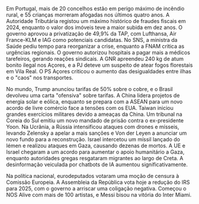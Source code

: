 Em Portugal, mais de 20 concelhos estão em perigo máximo de incêndio rural, e 55 crianças morreram afogadas nos últimos quatro anos. A Autoridade Tributária registou um máximo histórico de fraudes fiscais em 2024, enquanto o valor dos imóveis teve a maior subida em dez anos. O governo aprovou a privatização de 49,9% da TAP, com Lufthansa, Air France-KLM e IAG como potenciais candidatas. No SNS, a ministra da Saúde pediu tempo para reorganizar a crise, enquanto a FNAM critica as urgências regionais. O governo autorizou hospitais a pagar mais a médicos tarefeiros, gerando reações sindicais. A GNR apreendeu 240 kg de atum bonito ilegal nos Açores, e a PJ deteve um suspeito de atear fogos florestais em Vila Real. O PS Açores criticou o aumento das desigualdades entre ilhas e o "caos" nos transportes.

No mundo, Trump anunciou tarifas de 50% sobre o cobre, e o Brasil devolveu uma carta "ofensiva" sobre tarifas. A China lidera projetos de energia solar e eólica, enquanto se prepara com a ASEAN para um novo acordo de livre comércio face a tensões com os EUA. Taiwan iniciou grandes exercícios militares devido a ameaças da China. Um tribunal na Coreia do Sul emitiu um novo mandado de prisão contra o ex-presidente Yoon. Na Ucrânia, a Rússia intensificou ataques com drones e mísseis, levando Zelensky a apelar a mais sanções e Von der Leyen a anunciar um novo fundo para a reconstrução. Israel intercetou um míssil lançado do Iémen e realizou ataques em Gaza, causando dezenas de mortos. A UE e Israel chegaram a um acordo para aumentar o apoio humanitário a Gaza, enquanto autoridades gregas resgataram migrantes ao largo de Creta. A desinformação veiculada por chatbots de IA aumentou significativamente.

Na política nacional, eurodeputados votaram uma moção de censura à Comissão Europeia. A Assembleia da República vota hoje a redução do IRS para 2025, com o governo a arriscar uma coligação negativa. Começou o NOS Alive com mais de 100 artistas, e Messi bisou na vitória do Inter Miami.

